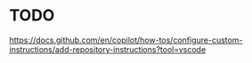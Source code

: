 # TODO

<https://docs.github.com/en/copilot/how-tos/configure-custom-instructions/add-repository-instructions?tool=vscode>
